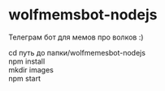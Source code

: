 # wolfmemsbot-nodejs
Телеграм бот для мемов про волков :)

cd путь до папки/wolfmemesbot-nodejs<br>
npm install<br>
mkdir images<br>
npm start